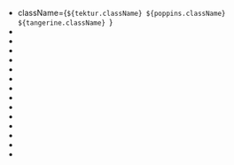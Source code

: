* className={`${tektur.className} ${poppins.className} ${tangerine.className} `}
* 
* 
* 
* 
* 
* 
* 
* 
* 
* 
* 
* 
* 
* 